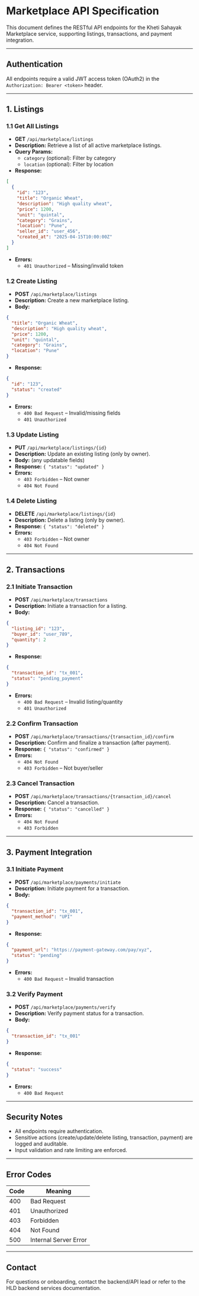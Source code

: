 # Marketplace API Specification

This document defines the RESTful API endpoints for the Kheti Sahayak Marketplace service, supporting listings, transactions, and payment integration.

---

## Authentication
All endpoints require a valid JWT access token (OAuth2) in the `Authorization: Bearer <token>` header.

---

## 1. Listings

### 1.1 Get All Listings
- **GET** `/api/marketplace/listings`
- **Description:** Retrieve a list of all active marketplace listings.
- **Query Params:**
  - `category` (optional): Filter by category
  - `location` (optional): Filter by location
- **Response:**
```json
[
  {
    "id": "123",
    "title": "Organic Wheat",
    "description": "High quality wheat",
    "price": 1200,
    "unit": "quintal",
    "category": "Grains",
    "location": "Pune",
    "seller_id": "user_456",
    "created_at": "2025-04-15T10:00:00Z"
  }
]
```
- **Errors:**
  - `401 Unauthorized` – Missing/invalid token

### 1.2 Create Listing
- **POST** `/api/marketplace/listings`
- **Description:** Create a new marketplace listing.
- **Body:**
```json
{
  "title": "Organic Wheat",
  "description": "High quality wheat",
  "price": 1200,
  "unit": "quintal",
  "category": "Grains",
  "location": "Pune"
}
```
- **Response:**
```json
{
  "id": "123",
  "status": "created"
}
```
- **Errors:**
  - `400 Bad Request` – Invalid/missing fields
  - `401 Unauthorized`

### 1.3 Update Listing
- **PUT** `/api/marketplace/listings/{id}`
- **Description:** Update an existing listing (only by owner).
- **Body:** (any updatable fields)
- **Response:** `{ "status": "updated" }`
- **Errors:**
  - `403 Forbidden` – Not owner
  - `404 Not Found`

### 1.4 Delete Listing
- **DELETE** `/api/marketplace/listings/{id}`
- **Description:** Delete a listing (only by owner).
- **Response:** `{ "status": "deleted" }`
- **Errors:**
  - `403 Forbidden` – Not owner
  - `404 Not Found`

---

## 2. Transactions

### 2.1 Initiate Transaction
- **POST** `/api/marketplace/transactions`
- **Description:** Initiate a transaction for a listing.
- **Body:**
```json
{
  "listing_id": "123",
  "buyer_id": "user_789",
  "quantity": 2
}
```
- **Response:**
```json
{
  "transaction_id": "tx_001",
  "status": "pending_payment"
}
```
- **Errors:**
  - `400 Bad Request` – Invalid listing/quantity
  - `401 Unauthorized`

### 2.2 Confirm Transaction
- **POST** `/api/marketplace/transactions/{transaction_id}/confirm`
- **Description:** Confirm and finalize a transaction (after payment).
- **Response:** `{ "status": "confirmed" }`
- **Errors:**
  - `404 Not Found`
  - `403 Forbidden` – Not buyer/seller

### 2.3 Cancel Transaction
- **POST** `/api/marketplace/transactions/{transaction_id}/cancel`
- **Description:** Cancel a transaction.
- **Response:** `{ "status": "cancelled" }`
- **Errors:**
  - `404 Not Found`
  - `403 Forbidden`

---

## 3. Payment Integration

### 3.1 Initiate Payment
- **POST** `/api/marketplace/payments/initiate`
- **Description:** Initiate payment for a transaction.
- **Body:**
```json
{
  "transaction_id": "tx_001",
  "payment_method": "UPI"
}
```
- **Response:**
```json
{
  "payment_url": "https://payment-gateway.com/pay/xyz",
  "status": "pending"
}
```
- **Errors:**
  - `400 Bad Request` – Invalid transaction

### 3.2 Verify Payment
- **POST** `/api/marketplace/payments/verify`
- **Description:** Verify payment status for a transaction.
- **Body:**
```json
{
  "transaction_id": "tx_001"
}
```
- **Response:**
```json
{
  "status": "success"
}
```
- **Errors:**
  - `400 Bad Request`

---

## Security Notes
- All endpoints require authentication.
- Sensitive actions (create/update/delete listing, transaction, payment) are logged and auditable.
- Input validation and rate limiting are enforced.

---

## Error Codes
| Code | Meaning                |
|------|------------------------|
| 400  | Bad Request            |
| 401  | Unauthorized           |
| 403  | Forbidden              |
| 404  | Not Found              |
| 500  | Internal Server Error  |

---

## Contact
For questions or onboarding, contact the backend/API lead or refer to the HLD backend services documentation.
